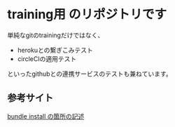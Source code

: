 # training用 のリポジトリです
単純なgitのtrainingだけではなく、

* herokuとの繋ぎこみテスト
* circleCIの適用テスト

といったgithubとの連携サービスのテストも兼ねています。

## 参考サイト
[bundle install の箇所の記述](https://www.philosophyguides.org/howto/automated-testing-github-pages-with-circle-ci/)